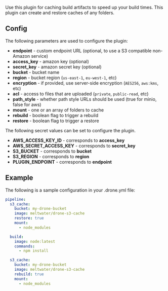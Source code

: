 Use this plugin for caching build artifacts to speed up your build times. This
plugin can create and restore caches of any folders.

## Config

The following parameters are used to configure the plugin:

* **endpoint** - custom endpoint URL (optional, to use a S3 compatible non-Amazon service)
* **access_key** - amazon key (optional)
* **secret_key** - amazon secret key (optional)
* **bucket** - bucket name
* **region** - bucket region (`us-east-1`, `eu-west-1`, etc)
* **encryption** - if provided, use server-side encryption (`AES256`, `aws:kms`, etc)
* **acl** - access to files that are uploaded (`private`, `public-read`, etc)
* **path_style** - whether path style URLs should be used (true for minio, false for aws)
* **mount**   - one or an array of folders to cache
* **rebuild** - boolean flag to trigger a rebuild
* **restore** - boolean flag to trigger a restore

The following secret values can be set to configure the plugin.

* **AWS_ACCESS_KEY_ID** - corresponds to **access_key**
* **AWS_SECRET_ACCESS_KEY** - corresponds to **secret_key**
* **S3_BUCKET** - corresponds to **bucket**
* **S3_REGION** - corresponds to **region**
* **PLUGIN_ENDPOINT** - corresponds to **endpoint**

## Example

The following is a sample configuration in your .drone.yml file:

```yaml
pipeline:
  s3_cache:
    bucket: my-drone-bucket
    image: meltwater/drone-s3-cache
    restore: true
  	mount:
  	  - node_modules

  build:
    image: node:latest
    commands:
      - npm install

  s3_cache:
    bucket: my-drone-bucket
    image: meltwater/drone-s3-cache
    rebuild: true
  	mount:
  	  - node_modules
```
